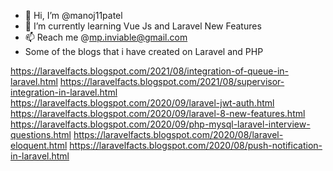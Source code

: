 - 👋 Hi, I’m @manoj11patel
- 🌱 I’m currently learning Vue Js and Laravel New Features 
- 📫 Reach me @mp.inviable@gmail.com
- Some of the blogs that i have created on Laravel and PHP

https://laravelfacts.blogspot.com/2021/08/integration-of-queue-in-laravel.html
https://laravelfacts.blogspot.com/2021/08/supervisor-integration-in-laravel.html
https://laravelfacts.blogspot.com/2020/09/laravel-jwt-auth.html
https://laravelfacts.blogspot.com/2020/09/laravel-8-new-features.html
https://laravelfacts.blogspot.com/2020/09/php-mysql-laravel-interview-questions.html
https://laravelfacts.blogspot.com/2020/08/laravel-eloquent.html
https://laravelfacts.blogspot.com/2020/08/push-notification-in-laravel.html

<!---
manoj11patel/manoj11patel is a ✨ special ✨ repository because its `README.md` (this file) appears on your GitHub profile.
You can click the Preview link to take a look at your changes.
--->
